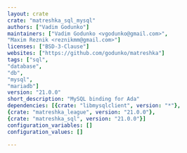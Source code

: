```yaml
---
layout: crate
crate: "matreshka_sql_mysql"
authors: ["Vadim Godunko"]
maintainers: ["Vadim Godunko <vgodunko@gmail.com>",
"Maxim Reznik <reznikmm@gmail.com>"]
licenses: ["BSD-3-Clause"]
websites: ["https://github.com/godunko/matreshka"]
tags: ["sql",
"database",
"db",
"mysql",
"mariadb"]
version: "21.0.0"
short_description: "MySQL binding for Ada"
dependencies: [{crate: "libmysqlclient", version: "*"},
{crate: "matreshka_league", version: "21.0.0"},
{crate: "matreshka_sql", version: "21.0.0"}]
configuration_variables: []
configuration_values: []

---
```



